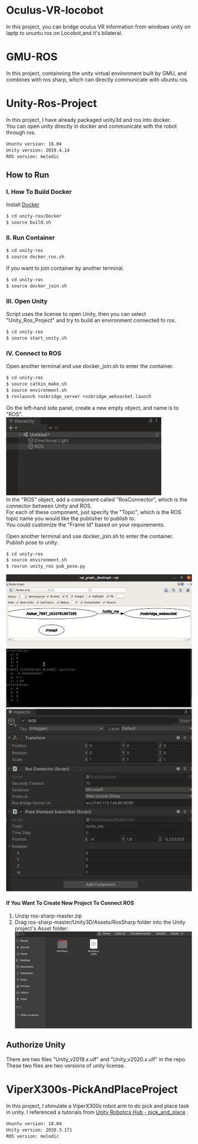 # Oculus-VR-locobot
In this project, you can bridge oculus VR information from windows unity on laptp to ununtu ros on Locobot,and it's bilateral.  

# GMU-ROS 
In this project, containning the unity virtual environment built by GMU, and combines with ros sharp, which can directly communicate with ubuntu ros.


# Unity-Ros-Project 
In this project, I have already packaged unity3d and ros into docker.  
You can open unity directly in docker and communicate with the robot through ros.  
```bash
Ununtu version: 18.04 
Unity version: 2019.4.14
ROS version: melodic
```  

## How to Run    
      
### I. How To Build Docker
Install [Docker](https://docs.docker.com/install/linux/docker-ce/ubuntu/)  

```bash
$ cd unity-ros/Docker
$ source build.sh
```

### II. Run Container
```bash
$ cd unity-ros
$ source docker_run.sh
```  
If you want to join container by another terminal.  
```bash
$ cd unity-ros
$ source docker_join.sh
``` 

### III. Open Unity
Script uses the license to open Unity, then you can select "Unity_Ros_Project" and try to build an environment connected to ros.  

```bash
$ cd unity-ros
$ source start_unity.sh
``` 
### IV. Connect to ROS
Open another terminal and use docker_join.sh to enter the container. 

```bash
$ cd unity-ros
$ source catkin_make.sh
$ source environment.sh
$ roslaunch rosbridge_server rosbridge_websocket.launch
```   
On the left-hand side panel, create a new empty object, and name is to "ROS".  
![1](figure/1.png)  
In the "ROS" object, add a component called "RosConnector", which is the connector between Unity and ROS.  
For each of these component, just specify the "Topic", which is the ROS topic name you would like the publisher to publish to.   
You could customize the "Frame Id" based on your requirements.    
  
Open another terminal and use docker_join.sh to enter the container.  
Publish pose to unity.   
```bash
$ cd unity-ros
$ source environment.sh
$ rosrun unity_ros pub_pose.py
```   
![2](figure/2.png)  
![3](figure/3.png) 
![4](figure/4.png)  
  
#### If You Want To Create New Project To Connect ROS
 1. Unzip ros-sharp-master.zip
 2. Drag ros-sharp-master/Unity3D/Assets/RosSharp folder into the Unity project's Asset folder:  
 ![5](figure/5.png)


## Authorize Unity
There are two files "Unity_v2019.x.ulf" and "Unity_v2020.x.ulf" in the repo.
These two files are two versions of unity license.


# ViperX300s-PickAndPlaceProject
In this project, I stimulate a ViperX300s robot arm to do pick and place task in unity. I referenced a tutorials from 
[Unity Robotics Hub - pick_and_place](https://github.com/Unity-Technologies/Unity-Robotics-Hub/tree/main/tutorials/pick_and_place) .

```bash
Ununtu version: 18.04 
Unity version: 2020.3.1f1
ROS version: melodic
```  